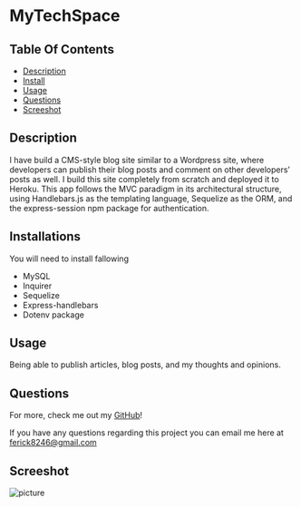 # MyTechSpace 

## Table Of Contents
* [Description](#description)
* [Install](#install)
* [Usage](#usage)
* [Questions](#questions)
* [Screeshot](#screenshot)



## Description

I have build a CMS-style blog site similar to a Wordpress site, where developers can publish their blog posts and comment on other developers’ posts as well. I build this site completely from scratch and deployed it to Heroku. This app follows the MVC paradigm in its architectural structure, using Handlebars.js as the templating language, Sequelize as the ORM, and the express-session npm package for authentication.

## Installations

You will need to install fallowing 
* MySQL
* Inquirer 
* Sequelize
* Express-handlebars
* Dotenv package

## Usage

Being able to publish articles, blog posts, and my thoughts and opinions.

## Questions

For more, check me out my [GitHub](https://github.com/ferick8246)!

If you have any questions regarding this project you can email me here at ferick8246@gmail.com 

## Screeshot

![picture](https://github.com/ferick8246/Tech-blog-/blob/9302ecbcbdd2750408e95966faa4c608174af192/MyTechSPACE.PNG)